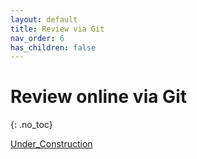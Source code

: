 ```yaml
---
layout: default
title: Review via Git
nav_order: 6
has_children: false
---
```


# Review online via Git
{: .no_toc}

[Under_Construction](../assets/images/code-1839406_1920.jpg)



